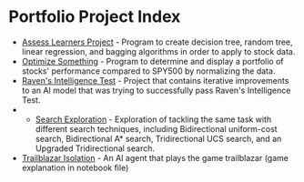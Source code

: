 # Portfolio Project Index

- [Assess Learners Project](https://github.com/JinelleGilfillan/Portfolio/tree/6b629201db6e50fa63d2dffe2b836dae58216540/Assess%20Learners) - Program to create decision tree, random tree, linear regression, and bagging algorithms in order to apply to stock data.
- [Optimize Something](https://github.com/JinelleGilfillan/Portfolio/tree/b1cd11b24b7b5613d0d4b8215bf64f5adfac8f98/Optimize%20Something) - Program to determine and display a portfolio of stocks' performance compared to SPY500 by normalizing the data.
- [Raven's Intelligence Test](https://github.com/JinelleGilfillan/Portfolio/tree/b1cd11b24b7b5613d0d4b8215bf64f5adfac8f98/Ravens%20Intelligence%20Test) - Project that contains iterative improvements to an AI model that was trying to successfully pass Raven's Intelligence Test.
- - [Search Exploration](https://github.com/JinelleGilfillan/Portfolio/tree/a122ab6d4477d028c622febfce073cf3d785641c/Search%20Exploration) - Exploration of tackling the same task with different search techniques, including Bidirectional uniform-cost search, Bidirectional A* search, Tridirectional UCS search, and an Upgraded Tridirectional search.
- [Trailblazar Isolation](https://github.com/JinelleGilfillan/Portfolio/tree/a122ab6d4477d028c622febfce073cf3d785641c/Trailblazar%20Isolation) - An AI agent that plays the game trailblazar (game explanation in notebook file) 
